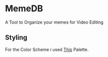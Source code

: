 # MemeDB

A Tool to Organize your memes for Video Editing

## Styling

For the Color Scheme i used [This](https://flatuicolors.com/palette/defo) Palette.
